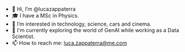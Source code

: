 - 👋 Hi, I’m @lucazappaterra
- 🎓 I have a MSc in Physics.
- 👀 I’m interested in technology, science, cars and cinema.
- 🌱 I'm currently exploring the world of GenAI while working as a Data Scientist.
- 📫 How to reach me: luca.zappaterra@me.com
<!--- 💞️ I’m looking to collaborate on ...-->

<!---
lucazappaterra/lucazappaterra is a ✨ special ✨ repository because its `README.md` (this file) appears on your GitHub profile.
You can click the Preview link to take a look at your changes.
--->
